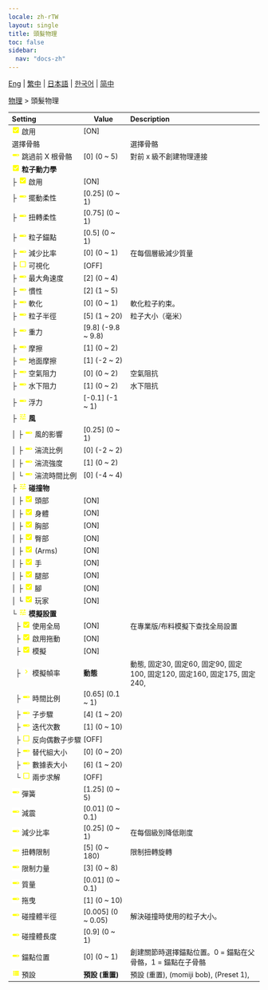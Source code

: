 ```yaml
---
locale: zh-rTW
layout: single
title: 頭髮物理
toc: false
sidebar:
  nav: "docs-zh"
---
```

[Eng](/dancexr/menu/2025.4/actor/hair_physics) | [繁中](/tw/dancexr/menu/2025.4/actor/hair_physics) | [日本語](/jp/dancexr/menu/2025.4/actor/hair_physics) | [한국어](/kr/dancexr/menu/2025.4/actor/hair_physics) | [简中](/zh/dancexr/menu/2025.4/actor/hair_physics)

[物理](../menu#物理) > 頭髮物理



| Setting | Value | Description |
| :--- | --- | :--- |
|<nobr>![check_on icon](/images/icon/ic_check_on.png) 啟用</nobr>| [ON] | 
|<nobr> 選擇骨骼</nobr>|| 選擇骨骼
|<nobr>![slider icon](/images/icon/ic_slider.png) 跳過前 X 根骨骼</nobr>| [0] (0 ~ 5) | 對前 x 級不創建物理連接
|<nobr>![check_on icon](/images/icon/ic_check_on.png) <b>粒子動力學</b></nobr>| | 
|<nobr>├&nbsp;![check_on icon](/images/icon/ic_check_on.png) 啟用</nobr>| [ON] | 
|<nobr>├&nbsp;![slider icon](/images/icon/ic_slider.png) 擺動柔性</nobr>| [0.25] (0 ~ 1) | 
|<nobr>├&nbsp;![slider icon](/images/icon/ic_slider.png) 扭轉柔性</nobr>| [0.75] (0 ~ 1) | 
|<nobr>├&nbsp;![slider icon](/images/icon/ic_slider.png) 粒子錨點</nobr>| [0.5] (0 ~ 1) | 
|<nobr>├&nbsp;![slider icon](/images/icon/ic_slider.png) 減少比率</nobr>| [0] (0 ~ 1) | 在每個層級減少質量
|<nobr>├&nbsp;![check_off icon](/images/icon/ic_check_off.png) 可視化</nobr>| [OFF] | 
|<nobr>├&nbsp;![slider icon](/images/icon/ic_slider.png) 最大角速度</nobr>| [2] (0 ~ 4) | 
|<nobr>├&nbsp;![slider icon](/images/icon/ic_slider.png) 慣性</nobr>| [2] (1 ~ 5) | 
|<nobr>├&nbsp;![slider icon](/images/icon/ic_slider.png) 軟化</nobr>| [0] (0 ~ 1) | 軟化粒子約束。
|<nobr>├&nbsp;![slider icon](/images/icon/ic_slider.png) 粒子半徑</nobr>| [5] (1 ~ 20) | 粒子大小（毫米）
|<nobr>├&nbsp;![slider icon](/images/icon/ic_slider.png) 重力</nobr>| [9.8] (-9.8 ~ 9.8) | 
|<nobr>├&nbsp;![slider icon](/images/icon/ic_slider.png) 摩擦</nobr>| [1] (0 ~ 2) | 
|<nobr>├&nbsp;![slider icon](/images/icon/ic_slider.png) 地面摩擦</nobr>| [1] (-2 ~ 2) | 
|<nobr>├&nbsp;![slider icon](/images/icon/ic_slider.png) 空氣阻力</nobr>| [0] (0 ~ 2) | 空氣阻抗
|<nobr>├&nbsp;![slider icon](/images/icon/ic_slider.png) 水下阻力</nobr>| [1] (0 ~ 2) | 水下阻抗
|<nobr>├&nbsp;![slider icon](/images/icon/ic_slider.png) 浮力</nobr>| [-0.1] (-1 ~ 1) | 
|<nobr>├&nbsp;![tune icon](/images/icon/ic_tune.png) <b>風</b></nobr>| | 
|<nobr>│&nbsp;├&nbsp;![slider icon](/images/icon/ic_slider.png) 風的影響</nobr>| [0.25] (0 ~ 1) | 
|<nobr>│&nbsp;├&nbsp;![slider icon](/images/icon/ic_slider.png) 湍流比例</nobr>| [0] (-2 ~ 2) | 
|<nobr>│&nbsp;├&nbsp;![slider icon](/images/icon/ic_slider.png) 湍流強度</nobr>| [1] (0 ~ 2) | 
|<nobr>│&nbsp;└&nbsp;![slider icon](/images/icon/ic_slider.png) 湍流時間比例</nobr>| [0] (-4 ~ 4) | 
|<nobr>├&nbsp;![tune icon](/images/icon/ic_tune.png) <b>碰撞物</b></nobr>| | 
|<nobr>│&nbsp;├&nbsp;![check_on icon](/images/icon/ic_check_on.png) 頭部</nobr>| [ON] | 
|<nobr>│&nbsp;├&nbsp;![check_on icon](/images/icon/ic_check_on.png) 身體</nobr>| [ON] | 
|<nobr>│&nbsp;├&nbsp;![check_on icon](/images/icon/ic_check_on.png) 胸部</nobr>| [ON] | 
|<nobr>│&nbsp;├&nbsp;![check_on icon](/images/icon/ic_check_on.png) 臀部</nobr>| [ON] | 
|<nobr>│&nbsp;├&nbsp;![check_on icon](/images/icon/ic_check_on.png) (Arms)</nobr>| [ON] | 
|<nobr>│&nbsp;├&nbsp;![check_on icon](/images/icon/ic_check_on.png) 手</nobr>| [ON] | 
|<nobr>│&nbsp;├&nbsp;![check_on icon](/images/icon/ic_check_on.png) 腿部</nobr>| [ON] | 
|<nobr>│&nbsp;├&nbsp;![check_on icon](/images/icon/ic_check_on.png) 腳</nobr>| [ON] | 
|<nobr>│&nbsp;└&nbsp;![check_on icon](/images/icon/ic_check_on.png) 玩家</nobr>| [ON] | 
|<nobr>└&nbsp;![tune icon](/images/icon/ic_tune.png) <b>模擬設置</b></nobr>| | 
|<nobr>&nbsp;&nbsp;├&nbsp;![check_on icon](/images/icon/ic_check_on.png) 使用全局</nobr>| [ON] | 在專業版/布料模擬下查找全局設置
|<nobr>&nbsp;&nbsp;├&nbsp;![check_on icon](/images/icon/ic_check_on.png) 啟用拖動</nobr>| [ON] | 
|<nobr>&nbsp;&nbsp;├&nbsp;![check_on icon](/images/icon/ic_check_on.png) 模擬</nobr>| [ON] | 
|<nobr>&nbsp;&nbsp;├&nbsp;![chevron icon](/images/icon/ic_chevron.png) 模擬幀率</nobr>| **動態** | 動態, 固定30, 固定60, 固定90, 固定100, 固定120, 固定160, 固定175, 固定240,  |
|<nobr>&nbsp;&nbsp;├&nbsp;![slider icon](/images/icon/ic_slider.png) 時間比例</nobr>| [0.65] (0.1 ~ 1) | 
|<nobr>&nbsp;&nbsp;├&nbsp;![slider icon](/images/icon/ic_slider.png) 子步驟</nobr>| [4] (1 ~ 20) | 
|<nobr>&nbsp;&nbsp;├&nbsp;![slider icon](/images/icon/ic_slider.png) 迭代次數</nobr>| [1] (0 ~ 10) | 
|<nobr>&nbsp;&nbsp;├&nbsp;![check_off icon](/images/icon/ic_check_off.png) 反向偶數子步驟</nobr>| [OFF] | 
|<nobr>&nbsp;&nbsp;├&nbsp;![slider icon](/images/icon/ic_slider.png) 替代組大小</nobr>| [0] (0 ~ 20) | 
|<nobr>&nbsp;&nbsp;├&nbsp;![slider icon](/images/icon/ic_slider.png) 數據表大小</nobr>| [6] (1 ~ 20) | 
|<nobr>&nbsp;&nbsp;└&nbsp;![check_off icon](/images/icon/ic_check_off.png) 兩步求解</nobr>| [OFF] | 
|<nobr>![slider icon](/images/icon/ic_slider.png) 彈簧</nobr>| [1.25] (0 ~ 5) | 
|<nobr>![slider icon](/images/icon/ic_slider.png) 減震</nobr>| [0.01] (0 ~ 0.1) | 
|<nobr>![slider icon](/images/icon/ic_slider.png) 減少比率</nobr>| [0.25] (0 ~ 1) | 在每個級別降低剛度
|<nobr>![slider icon](/images/icon/ic_slider.png) 扭轉限制</nobr>| [5] (0 ~ 180) | 限制扭轉旋轉
|<nobr>![slider icon](/images/icon/ic_slider.png) 限制力量</nobr>| [3] (0 ~ 8) | 
|<nobr>![slider icon](/images/icon/ic_slider.png) 質量</nobr>| [0.01] (0 ~ 0.1) | 
|<nobr>![slider icon](/images/icon/ic_slider.png) 拖曳</nobr>| [1] (0 ~ 10) | 
|<nobr>![slider icon](/images/icon/ic_slider.png) 碰撞體半徑</nobr>| [0.005] (0 ~ 0.05) | 解決碰撞時使用的粒子大小。
|<nobr>![slider icon](/images/icon/ic_slider.png) 碰撞體長度</nobr>| [0.9] (0 ~ 1) | 
|<nobr>![slider icon](/images/icon/ic_slider.png) 錨點位置</nobr>| [0] (0 ~ 1) | 創建關節時選擇錨點位置。0 = 錨點在父骨骼，1 = 錨點在子骨骼
|<nobr>![list icon](/images/icon/ic_list.png) 預設</nobr>| **預設 (重置)** | 預設 (重置), (momiji bob), (Preset 1),  |
